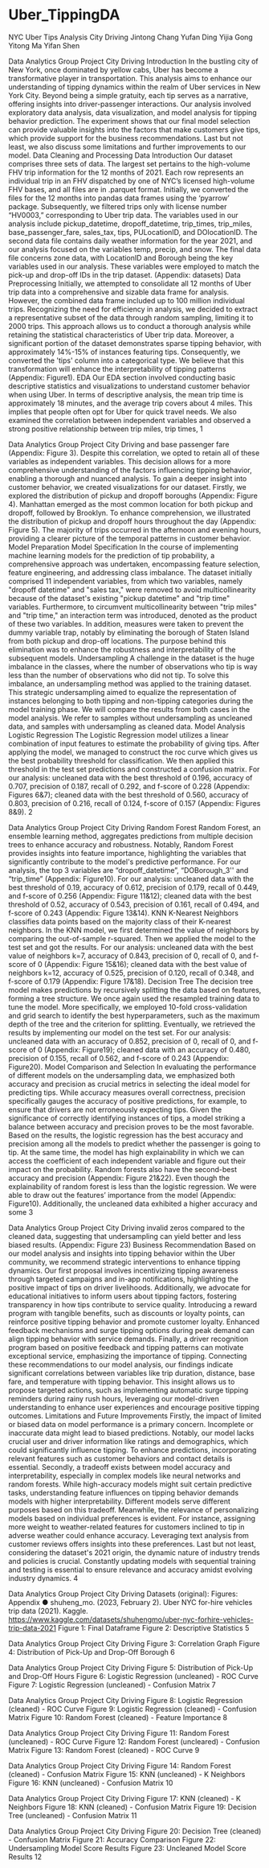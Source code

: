 # Uber_TippingDA
 NYC Uber Tips Analysis
City Driving
Jintong Chang Yufan Ding Yijia Gong Yitong Ma Yifan Shen

 Data Analytics Group Project
City Driving
Introduction
In the bustling city of New York, once dominated by yellow cabs, Uber has become a transformative player in transportation. This analysis aims to enhance our understanding of tipping dynamics within the realm of Uber services in New York City. Beyond being a simple gratuity, each tip serves as a narrative, offering insights into driver-passenger interactions. Our analysis involved exploratory data analysis, data visualization, and model analysis for tipping behavior prediction. The experiment shows that our final model selection can provide valuable insights into the factors that make customers give tips, which provide support for the business recommendations. Last but not least, we also discuss some limitations and further improvements to our model.
Data Cleaning and Processing
Data Introduction Our dataset comprises three sets of data. The largest set pertains to the high-volume FHV trip information for the 12 months of 2021. Each row represents an individual trip in an FHV dispatched by one of NYC’s licensed high-volume FHV bases, and all files are in .parquet format. Initially, we converted the files for the 12 months into pandas data frames using the ‘pyarrow’ package. Subsequently, we filtered trips only with license number “HV0003,” corresponding to Uber trip data. The variables used in our analysis include pickup_datetime, dropoff_datetime, trip_times, trip_miles, base_passenger_fare, sales_tax, tips, PULocationID, and DOlocationID. The second data file contains daily weather information for the year 2021, and our analysis focused on the variables temp, precip, and snow. The final data file concerns zone data, with LocationID and Borough being the key variables used in our analysis. These variables were employed to match the pick-up and drop-off IDs in the trip dataset. (Appendix:
datasets)
Data Preprocessing Initially, we attempted to consolidate all 12 months of Uber trip data into a comprehensive and sizable data frame for analysis. However, the combined data frame included up to 100 million individual trips. Recognizing the need for efficiency in analysis, we decided to extract a representative subset of the data through random sampling, limiting it to 2000 trips. This approach allows us to conduct a thorough analysis while retaining the statistical characteristics of Uber trip data. Moreover, a significant portion of the dataset demonstrates sparse tipping behavior, with approximately 14%-15% of instances featuring tips. Consequently, we converted the 'tips' column into a categorical type. We believe that this transformation will enhance the interpretability of tipping patterns (Appendix: Figure1).
EDA Our EDA section involved conducting basic descriptive statistics and visualizations to understand customer behavior when using Uber. In terms of descriptive analysis, the mean trip time is approximately 18 minutes, and the average trip covers about 4 miles. This implies that people often opt for Uber for quick travel needs. We also examined the correlation between independent variables and observed a strong positive relationship between trip miles, trip times,
1

 Data Analytics Group Project City Driving
and base passenger fare (Appendix: Figure 3). Despite this correlation, we opted to retain all of these variables as independent variables. This decision allows for a more comprehensive understanding of the factors influencing tipping behavior, enabling a thorough and nuanced analysis. To gain a deeper insight into customer behavior, we created visualizations for our dataset. Firstly, we explored the distribution of pickup and dropoff boroughs (Appendix: Figure 4). Manhattan emerged as the most common location for both pickup and dropoff, followed by Brooklyn. To enhance comprehension, we illustrated the distribution of pickup and dropoff hours throughout the day (Appendix: Figure 5). The majority of trips occurred in the afternoon and evening hours, providing a clearer picture of the temporal patterns in customer behavior.
Model Preparation
Model Specification In the course of implementing machine learning models for the prediction of tip probability, a comprehensive approach was undertaken, encompassing feature selection, feature engineering, and addressing class imbalance. The dataset initially comprised 11 independent variables, from which two variables, namely "dropoff datetime" and "sales tax," were removed to avoid multicollinearity because of the dataset's existing "pickup datetime" and "trip time" variables. Furthermore, to circumvent multicollinearity between "trip miles" and "trip time," an interaction term was introduced, denoted as the product of these two variables. In addition, measures were taken to prevent the dummy variable trap, notably by eliminating the borough of Staten Island from both pickup and drop-off locations. The purpose behind this
elimination was to enhance the robustness and interpretability of the subsequent models.
Undersampling A challenge in the dataset is the huge imbalance in the classes, where the number of observations who tip is way less than the number of observations who did not tip. To solve this imbalance, an undersampling method was applied to the training dataset. This strategic undersampling aimed to equalize the representation of instances belonging to both tipping and non-tipping categories during the model training phase. We will compare the results from both cases in the model analysis. We refer to samples without undersampling as uncleaned data, and samples with undersampling as cleaned data.
Model Analysis
Logistic Regression The Logistic Regression model utilizes a linear combination of input features to estimate the probability of giving tips. After applying the model, we managed to construct the roc curve which gives us the best probability threshold for classification. We then applied this threshold in the test set predictions and constructed a confusion matrix. For our analysis: uncleaned data with the best threshold of 0.196, accuracy of 0.707, precision of 0.187, recall of 0.292, and f-score of 0.228 (Appendix: Figures 6&7); cleaned data with the best threshold of 0.560, accuracy of 0.803, precision of 0.216, recall of 0.124, f-score of 0.157
(Appendix: Figures 8&9).
2

 Data Analytics Group Project City Driving
Random Forest Random Forest, an ensemble learning method, aggregates predictions from multiple decision trees to enhance accuracy and robustness. Notably, Random Forest provides insights into feature importance, highlighting the variables that significantly contribute to the model's predictive performance. For our analysis, the top 3 variables are “dropoff_datetime”, “DOBorough_3'' and “trip_time” (Appendix: Figure10). For our analysis: uncleaned data with the best threshold of 0.19, accuracy of 0.612, precision of 0.179, recall of 0.449, and f-score of 0.256 (Appendix: Figure 11&12); cleaned data with the best threshold of 0.52, accuracy of 0.543, precision of 0.161, recall of 0.494, and f-score of 0.243 (Appendix: Figure 13&14).
KNN K-Nearest Neighbors classifies data points based on the majority class of their K-nearest neighbors. In the KNN model, we first determined the value of neighbors by comparing the out-of-sample r-squared. Then we applied the model to the test set and got the results. For our analysis: uncleaned data with the best value of neighbors k=7, accuracy of 0.843, precision of 0, recall of 0, and f-score of 0 (Appendix: Figure 15&16); cleaned data with the best value of neighbors k=12, accuracy of 0.525, precision of 0.120, recall of 0.348, and f-score of 0.179 (Appendix: Figure 17&18).
Decision Tree The decision tree model makes predictions by recursively splitting the data based on features, forming a tree structure. We once again used the resampled training data to tune the model. More specifically, we employed 10-fold cross-validation and grid search to identify the best hyperparameters, such as the maximum depth of the tree and the criterion for splitting. Eventually, we retrieved the results by implementing our model on the test set. For our analysis: uncleaned data with an accuracy of 0.852, precision of 0, recall of 0, and f-score of 0 (Appendix: Figure19); cleaned data with an accuracy of 0.480, precision of 0.155, recall of 0.562, and f-score of 0.243 (Appendix: Figure20).
Model Comparison and Selection In evaluating the performance of different models on the undersampling data, we emphasized both accuracy and precision as crucial metrics in selecting the ideal model for predicting tips. While accuracy measures overall correctness, precision specifically gauges the accuracy of positive predictions, for example, to ensure that drivers are not erroneously expecting tips. Given the significance of correctly identifying instances of tips, a model striking a balance between accuracy and precision proves to be the most favorable.
Based on the results, the logistic regression has the best accuracy and precision among all the models to predict whether the passenger is going to tip. At the same time, the model has high explainability in which we can access the coefficient of each independent variable and figure out their impact on the probability. Random forests also have the second-best accuracy and precision (Appendix: Figure 21&22). Even though the explainability of random forest is less than the logistic regression. We were able to draw out the features’ importance from the model (Appendix: Figure10). Additionally, the uncleaned data exhibited a higher accuracy and some
3

 Data Analytics Group Project City Driving
invalid zeros compared to the cleaned data, suggesting that undersampling can yield better and less biased results. (Appendix: Figure 23)
Business Recommendation
Based on our model analysis and insights into tipping behavior within the Uber community, we recommend strategic interventions to enhance tipping dynamics. Our first proposal involves incentivizing tipping awareness through targeted campaigns and in-app notifications, highlighting the positive impact of tips on driver livelihoods. Additionally, we advocate for educational initiatives to inform users about tipping factors, fostering transparency in how tips contribute to service quality. Introducing a reward program with tangible benefits, such as discounts or loyalty points, can reinforce positive tipping behavior and promote customer loyalty. Enhanced feedback mechanisms and surge tipping options during peak demand can align tipping behavior with service demands. Finally, a driver recognition program based on positive feedback and tipping patterns can motivate exceptional service, emphasizing the importance of tipping.
Connecting these recommendations to our model analysis, our findings indicate significant correlations between variables like trip duration, distance, base fare, and temperature with tipping behavior. This insight allows us to propose targeted actions, such as implementing automatic surge tipping reminders during rainy rush hours, leveraging our model-driven understanding to enhance user experiences and encourage positive tipping outcomes.
Limitations and Future Improvements
Firstly, the impact of limited or biased data on model performance is a primary concern. Incomplete or inaccurate data might lead to biased predictions. Notably, our model lacks crucial user and driver information like ratings and demographics, which could significantly influence tipping. To enhance predictions, incorporating relevant features such as customer behaviors and contact details is essential. Secondly, a tradeoff exists between model accuracy and interpretability, especially in complex models like neural networks and random forests. While high-accuracy models might suit certain predictive tasks, understanding feature influences on tipping behavior demands models with higher interpretability. Different models serve different purposes based on this tradeoff.
Meanwhile, the relevance of personalizing models based on individual preferences is evident. For instance, assigning more weight to weather-related features for customers inclined to tip in adverse weather could enhance accuracy. Leveraging text analysis from customer reviews offers insights into these preferences. Last but not least, considering the dataset's 2021 origin, the dynamic nature of industry trends and policies is crucial. Constantly updating models with sequential training and testing is essential to ensure relevance and accuracy amidst evolving industry dynamics.
4

 Data Analytics Group Project
City Driving
Datasets (original):
Figures:
Appendix
● shuheng_mo. (2023, February 2). Uber NYC for-hire vehicles trip data (2021). Kaggle. https://www.kaggle.com/datasets/shuhengmo/uber-nyc-forhire-vehicles-trip-data-2021
  Figure 1: Final Dataframe
 Figure 2: Descriptive Statistics
5

 Data Analytics Group Project
City Driving
 Figure 3: Correlation Graph
  Figure 4: Distribution of Pick-Up and Drop-Off Borough
6

 Data Analytics Group Project City Driving
 Figure 5: Distribution of Pick-Up and Drop-Off Hours
Figure 6: Logistic Regression (uncleaned) - ROC Curve
Figure 7: Logistic Regression (uncleaned) - Confusion Matrix
  7

 Data Analytics Group Project City Driving
 Figure 8: Logistic Regression (cleaned) - ROC Curve
Figure 9: Logistic Regression (cleaned) - Confusion Matrix
Figure 10: Random Forest (cleaned) - Feature Importance
  8

 Data Analytics Group Project City Driving
 Figure 11: Random Forest (uncleaned) - ROC Curve
Figure 12: Random Forest (uncleared) - Confusion Matrix
Figure 13: Random Forest (cleaned) - ROC Curve
  9

 Data Analytics Group Project City Driving
 Figure 14: Random Forest (cleaned) - Confusion Matrix
Figure 15: KNN (uncleaned) - K Neighbors
Figure 16: KNN (uncleaned) - Confusion Matrix
  10

 Data Analytics Group Project City Driving
 Figure 17: KNN (cleaned) - K Neighbors
Figure 18: KNN (cleaned) - Confusion Matrix
Figure 19: Decision Tree (uncleaned) - Confusion Matrix
  11

 Data Analytics Group Project
City Driving
 Figure 20: Decision Tree (cleaned) - Confusion Matrix
Figure 21: Accuracy Comparison
Figure 22: Undersampling Model Score Results
Figure 23: Uncleaned Model Score Results
   12
